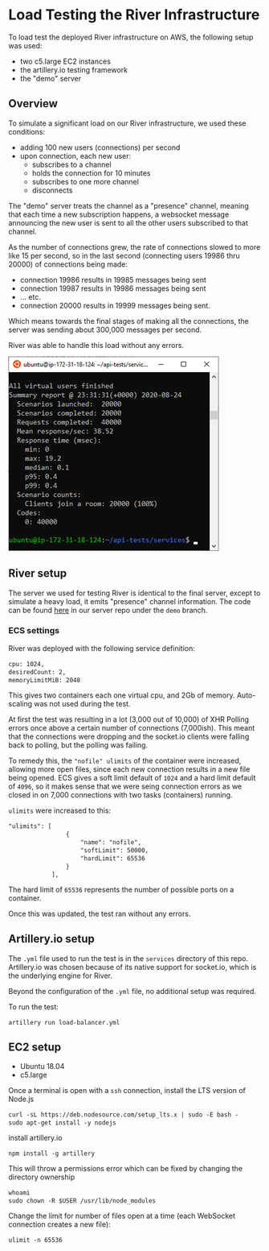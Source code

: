 # Load Testing the River Infrastructure

To load test the deployed River infrastructure on AWS, the following setup was used:

- two c5.large EC2 instances
- the artillery.io testing framework
- the "demo" server

## Overview

To simulate a significant load on our River infrastructure, we used these conditions:

- adding 100 new users (connections) per second
- upon connection, each new user:
  - subscribes to a channel
  - holds the connection for 10 minutes
  - subscribes to one more channel
  - disconnects

The "demo" server treats the channel as a "presence" channel, meaning that each time a new subscription happens, a websocket message announcing the new user is sent to all the other users subscribed to that channel.

As the number of connections grew, the rate of connections slowed to more like 15 per second, so in the last second (connecting users 19986 thru 20000) of connections being made:

- connection 19986 results in 19985 messages being sent
- connection 19987 results in 19986 messages being sent
- ... etc.
- connection 20000 results in 19999 messages being sent.

Which means towards the final stages of making all the connections, the server was sending about 300,000 messages per second.

River was able to handle this load without any errors.

![Load Test](images/load-test.png)

## River setup

The server we used for testing River is identical to the final server, except to simulate a heavy load, it emits "presence" channel information. The code can be found [here](https://github.com/river-live/server/blob/demo/server.js) in our server repo under the `demo` branch.

### ECS settings

River was deployed with the following service definition:

```
cpu: 1024,
desiredCount: 2,
memoryLimitMiB: 2048
```

This gives two containers each one virtual cpu, and 2Gb of memory. Auto-scaling was not used during the test.

At first the test was resulting in a lot (3,000 out of 10,000) of XHR Polling errors once above a certain number of connections (7,000ish). This meant that the connections were dropping and the socket.io clients were falling back to polling, but the polling was failing.

To remedy this, the `"nofile" ulimits` of the container were increased, allowing more open files, since each new connection results in a new file being opened. ECS gives a soft limit default of `1024` and a hard limit default of `4096`, so it makes sense that we were seing connection errors as we closed in on 7,000 connections with two tasks (containers) running.

`ulimits` were increased to this:

```
"ulimits": [
                {
                    "name": "nofile",
                    "softLimit": 50000,
                    "hardLimit": 65536
                }
            ],
```

The hard limit of `65536` represents the number of possible ports on a container.

Once this was updated, the test ran without any errors.

## Artillery.io setup

The `.yml` file used to run the test is in the `services` directory of this repo. Artillery.io was chosen because of its native support for socket.io, which is the underlying engine for River.

Beyond the configuration of the `.yml` file, no additional setup was required.

To run the test:

```
artillery run load-balancer.yml
```

## EC2 setup

- Ubuntu 18.04
- c5.large

Once a terminal is open with a `ssh` connection, install the LTS version of Node.js

```
curl -sL https://deb.nodesource.com/setup_lts.x | sudo -E bash -
sudo apt-get install -y nodejs
```

install artillery.io

```
npm install -g artillery
```

This will throw a permissions error which can be fixed by changing the directory ownership

```
whoami
sudo chown -R $USER /usr/lib/node_modules
```

Change the limit for number of files open at a time (each WebSocket connection creates a new file):

```
ulimit -n 65536
```

